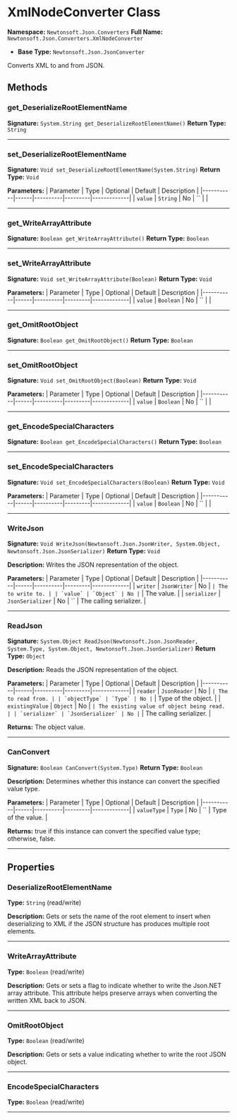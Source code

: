 # XmlNodeConverter Class

**Namespace:** `Newtonsoft.Json.Converters`
**Full Name:** `Newtonsoft.Json.Converters.XmlNodeConverter`
- **Base Type:** `Newtonsoft.Json.JsonConverter`

Converts XML to and from JSON.

## Methods

### get_DeserializeRootElementName

**Signature:** `System.String get_DeserializeRootElementName()`
**Return Type:** `String`

---

### set_DeserializeRootElementName

**Signature:** `Void set_DeserializeRootElementName(System.String)`
**Return Type:** `Void`

**Parameters:**
| Parameter | Type | Optional | Default | Description |
|-----------|------|----------|---------|-------------|
| `value` | `String` | No | `` |  |

---

### get_WriteArrayAttribute

**Signature:** `Boolean get_WriteArrayAttribute()`
**Return Type:** `Boolean`

---

### set_WriteArrayAttribute

**Signature:** `Void set_WriteArrayAttribute(Boolean)`
**Return Type:** `Void`

**Parameters:**
| Parameter | Type | Optional | Default | Description |
|-----------|------|----------|---------|-------------|
| `value` | `Boolean` | No | `` |  |

---

### get_OmitRootObject

**Signature:** `Boolean get_OmitRootObject()`
**Return Type:** `Boolean`

---

### set_OmitRootObject

**Signature:** `Void set_OmitRootObject(Boolean)`
**Return Type:** `Void`

**Parameters:**
| Parameter | Type | Optional | Default | Description |
|-----------|------|----------|---------|-------------|
| `value` | `Boolean` | No | `` |  |

---

### get_EncodeSpecialCharacters

**Signature:** `Boolean get_EncodeSpecialCharacters()`
**Return Type:** `Boolean`

---

### set_EncodeSpecialCharacters

**Signature:** `Void set_EncodeSpecialCharacters(Boolean)`
**Return Type:** `Void`

**Parameters:**
| Parameter | Type | Optional | Default | Description |
|-----------|------|----------|---------|-------------|
| `value` | `Boolean` | No | `` |  |

---

### WriteJson

**Signature:** `Void WriteJson(Newtonsoft.Json.JsonWriter, System.Object, Newtonsoft.Json.JsonSerializer)`
**Return Type:** `Void`

**Description:** Writes the JSON representation of the object.

**Parameters:**
| Parameter | Type | Optional | Default | Description |
|-----------|------|----------|---------|-------------|
| `writer` | `JsonWriter` | No | `` | The  to write to. |
| `value` | `Object` | No | `` | The value. |
| `serializer` | `JsonSerializer` | No | `` | The calling serializer. |

---

### ReadJson

**Signature:** `System.Object ReadJson(Newtonsoft.Json.JsonReader, System.Type, System.Object, Newtonsoft.Json.JsonSerializer)`
**Return Type:** `Object`

**Description:** Reads the JSON representation of the object.

**Parameters:**
| Parameter | Type | Optional | Default | Description |
|-----------|------|----------|---------|-------------|
| `reader` | `JsonReader` | No | `` | The  to read from. |
| `objectType` | `Type` | No | `` | Type of the object. |
| `existingValue` | `Object` | No | `` | The existing value of object being read. |
| `serializer` | `JsonSerializer` | No | `` | The calling serializer. |

**Returns:** The object value.

---

### CanConvert

**Signature:** `Boolean CanConvert(System.Type)`
**Return Type:** `Boolean`

**Description:** Determines whether this instance can convert the specified value type.

**Parameters:**
| Parameter | Type | Optional | Default | Description |
|-----------|------|----------|---------|-------------|
| `valueType` | `Type` | No | `` | Type of the value. |

**Returns:** true if this instance can convert the specified value type; otherwise, false.

---

## Properties

### DeserializeRootElementName

**Type:** `String` (read/write)

**Description:** Gets or sets the name of the root element to insert when deserializing to XML if the JSON structure has produces multiple root elements.

---

### WriteArrayAttribute

**Type:** `Boolean` (read/write)

**Description:** Gets or sets a flag to indicate whether to write the Json.NET array attribute.
            This attribute helps preserve arrays when converting the written XML back to JSON.

---

### OmitRootObject

**Type:** `Boolean` (read/write)

**Description:** Gets or sets a value indicating whether to write the root JSON object.

---

### EncodeSpecialCharacters

**Type:** `Boolean` (read/write)

---